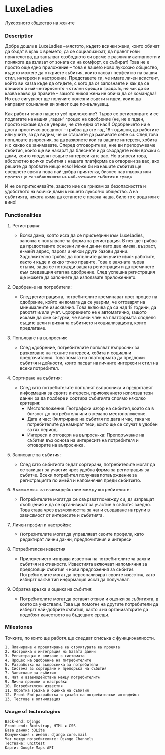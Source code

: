 # LuxeLadies
Луксозното общество на жените
### Description
Добре дошли в LuxeLadies – мястото, където всички жени, които обичат да бъдат в крак с времето,
    да се социализират, да правят нови приятелства, да запълват свободното си време с различни активности
    и понякога да излизат от зоната си на комфорт, се събират! Това не е просто още едно приложение –
    това е вашето ново луксозно общество, където можете да откриете събития, които пасват перфектно на 
    вашия стил, интереси и настроение. Представете си, че имате личен асистент, който ви казва къде да 
    отидете, с кого да се запознаете и как да се впишете в най-интересните и стилни срещи в града. 
    Е, не чак да ви казва какво да правите – защото никоя жена не обича да се командва! Но със сигурност 
    ще получите полезни съвети и идеи, които да направят социалния ви живот още по-вълнуващ.

Как работи точно нашето уеб приложение? Първо се регистрирате и се подлагате на нашия „гаден“ процес
    на одобрение (не, не е гаден, просто искаме да се уверим, че сте една от нас!) Одобрението ни е 
    доста простичко всъщност - трябва да сте над 18-годишни, да работите или учите, за да видим, 
    че се стараете да развивате себе си. След това попълвате въпросник, за да разкриете кои са вашите 
    интереси, хобита и с какво се занимавате. Според отговорите ви, ние ви препоръчваме събития, 
    които ще ви накарат да блеснете и да създадете нови връзки с дами, които споделят същите интереси 
    като вас. Но въпреки това, абсолютно всички събития в нашата платформа са отворени за вас,
    ако решите да пробвате нещо ново! Може би на нашите събития ще срещнете своята нова най-добра 
    приятелка, бизнес партньорка или просто ще се забавлявате на най-готините събития в града.

И не се притеснявайте, защото ние се грижим за безопасността и удобството на всички дами в нашето 
    луксозно общество. А на събитията, никога няма да останете с празна чаша, било то с вода или с вино!

### Functionalities
1. Регистрация:
    - Всяка дама, която иска да се присъедини към LuxeLadies, започва с попълване на форма за регистрация. 
    В нея ще трябва да предоставите основни лични данни като две имена, възраст, е-мейл адрес, парола и някои други 
    базови данни. Задължително трябва да попълните дали учите и/или работите, както и къде и какво точно правите. 
    Това е важната първа стъпка, за да се потвърди вашата регистрация и да преминете към следващия етап на 
    одобрение. След успешна регистрация ще можете да започнете да използвате приложението.

2. Одобрение на потребители:
     - След регистрацията, потребителите преминават през процес на одобрение, който ни помага да се уверим,
    че отговарят на минималните изисквания. Това включва да са над 18 години, да работят и/или учат.
    Одобрението не е автоматично, защото искаме да сме сигурни, че всеки член на платформата споделя 
    същите цели и визия за събитието и социализацията, които предлагаме.

3. Попълване на въпросник:
   -  След одобрение, потребителите попълват въпросник за разкриване на техните интереси, хобита и 
    социални предпочитания. Това помага на платформата да предложи събития и дейности, които пасват на 
    личните интереси и стил на всеки потребител. 
    
4. Сортиране на събития:
    - След като потребителите попълнят въпросника и предоставят информация за своите интереси, 
    приложението използва тези данни, за да подбере и сортира събитията спрямо няколко критерия:
        - Местоположение: Географски избор на събития, които са в близост до потребителя или в желано местоположение.
        - Дата и час: Филтриране на събития по дата и час, така че потребителите да намират тези, които ще се случат
                      в удобен за тях период.
        - Интереси и отговори на въпросника: Препоръчване на събития въз основа на интересите на потребителя и
                                             отговорите на въпросника.

5. Записване за събития:
     - След като събитията бъдат сортирани, потребителите могат да се запишат за участие чрез удобна форма 
    за регистрация за събитие. Всеки потребител получава потвърждение за регистрацията по имейл 
    и напомняния преди събитието.

6. Възможност за взаимодействие между потребителите:
     - Потребителите могат да се свързват помежду си, да изпращат съобщения и да се организират за участие 
    в събития заедно. Това става чрез възможността за чат и създаване на групи в зависимост от интересите
    и събитията.

7. Личен профил и настройки:
    -  Потребителите могат да управляват своите профили, като редактират лични данни, предпочитания и 
    интереси.

8. Потребителски известия:
     - Приложението изпраща известия на потребителите за важни събития и активности.
    Известията включват напомняния за предстоящи събития и нови предложения за събития. Потребителите 
    могат да персонализират своите известия, като избират какъв тип информация искат да получават.

9. Обратна връзка и оценка на събития:
     - Потребителите могат да оставят отзиви и оценки за събитията, в които са участвали.
    Това ще помогне на другите потребители да изберат най-добрите събития, както и на организаторите да
    подобрят качеството на бъдещите срещи.

### Milestones
Точките, по които ще работя, ще следват списъка с функционалности.

    1. Планиране и проектиране на структурата на проекта
    2. Настройка и интеграция на базата данни
    3. Регистрация и влизане в системата
    4. Процес на одобрение на потребителите
    5. Разработка на въпросника за потребители
    6. Система за сортиране и препоръка на събития
    7. Записване за събития
    8. Чат и взаимодействие между потребителите
    9. Лични профили и настройки
    10. Потребителски известия
    11. Обратна връзка и оценка на събития
    12. Front-End разработка и дизайн на потребителски интерфейс:
    13. Тестове и оптимизация

### Usage of technologies
    Back-end: Django
    Front-end: Bootstrap, HTML и CSS
    База данни: SQLite
    Комуникация с имейл: django.core.mail
    Чат между потребителите: Django Channels
    Тестване: unittest
    Карти: Google Maps API
